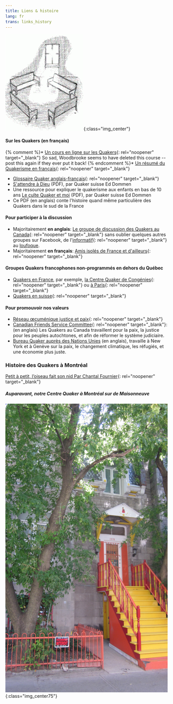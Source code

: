 ```yaml
---
title: Liens & histoire
lang: fr
trans: links_history
---
```

![Des bancs dans la lumière](/assets/images/benches2-243x300.gif){:class="img_center"}

#### Sur les Quakers (en français)

{% comment %}* [Un cours en ligne sur les Quakers](http://moodle.woodbrooke.org.uk/course/view.php?id=60#section-0){:  rel="noopener" target="_blank"}
So sad, Woodbrooke seems to have deleted this course -- post this again if they ever put it back!
{% endcomment %}* [Un résumé du Quakerisme en français](http://quaker.chez-alice.fr/){:  rel="noopener" target="_blank"}
* [Glossaire Quaker anglais-français](http://www.simongrant.org/quaker/gloss/enfr.html){:  rel="noopener" target="_blank"}
* [S'attendre à Dieu](/assets/PDF/EDommen-SAttendreADieu2.pdf) (PDF), par Quaker suisse Ed Dommen
* Une ressource pour expliquer le quakerisme aux enfants en bas de 10 ans [Le culte Quaker et moi](/assets/PDF/LeCulteQuakerEtMoi-small.pdf) (PDF), par Quaker suisse Ed Dommen
* Ce PDF (en anglais) conte l'histoire quand même particulière des Quakers dans le sud de la France

#### Pour participer à la discussion
* Majoritairement **en anglais**: [Le groupe de discussion des Quakers au Canada](https://www.facebook.com/groups/532516183429702/){:  rel="noopener" target="_blank"}  sans oublier quelques autres groupes sur Facebook, de l'[informatif](https://www.facebook.com/groups/2207263944/){:  rel="noopener" target="_blank"} au [loufoque](https://www.facebook.com/groups/assbadfriends/).
* Majoritairement **en français**: [Amis isolés de France et d'ailleurs](https://www.facebook.com/groups/1693742737383648/){:  rel="noopener" target="_blank"}

#### Groupes Quakers francophones non-programmés en dehors du Québec
* [Quakers en France](http://www.quakersenfrance.org/faq), par exemple, [la Centre Quaker de Congénies](https://www.maison-quaker-congenies.org/){:  rel="noopener" target="_blank"} ou [à Paris](https://www.facebook.com/CentreQuakerParis/){:  rel="noopener" target="_blank"}
* [Quakers en suisse](https://swiss-quakers.ch/fr/accueil/){:  rel="noopener" target="_blank"}

#### Pour promouvoir nos valeurs
* [Réseau œcuménique justice et paix](http://www.justicepaix.org){:  rel="noopener" target="_blank"}
* [Canadian Friends Service Committee](https://quakerservice.ca){:  rel="noopener" target="_blank"}: (en anglais) Les Quakers au Canada travaillent pour la paix, la justice pour les peuples autochtones, et afin de réformer le système judiciaire.
* [Bureau Quaker auprès des Nations Unies](https://quno.org/) (en anglais), travaille à New York et à Genève sur la paix, le changement climatique, les réfugiés, et une économie plus juste.

### Histoire des Quakers à Montréal

[Petit à petit, l’oiseau fait son nid Par Chantal Fournier](/assets/PDF/MMM-History-CF.V100.05.15.pdf){:  rel="noopener" target="_blank"}

##### Auparavant, notre Centre Quaker à Montréal sur de Maisonneuve
![Our previous meetinghouse on de Maisonneuve](/assets/images/1974%20MaisW%20(1).JPG){:class="img_center75"}
